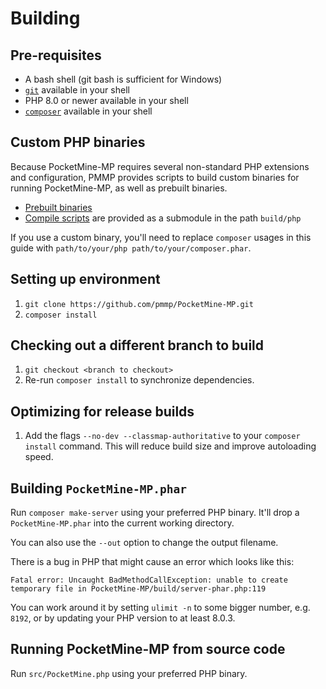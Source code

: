 # Building
## Pre-requisites
- A bash shell (git bash is sufficient for Windows)
- [`git`](https://git-scm.com) available in your shell
- PHP 8.0 or newer available in your shell
- [`composer`](https://getcomposer.org) available in your shell

## Custom PHP binaries
Because PocketMine-MP requires several non-standard PHP extensions and configuration, PMMP provides scripts to build custom binaries for running PocketMine-MP, as well as prebuilt binaries.

- [Prebuilt binaries](https://jenkins.pmmp.io/job/PHP-8.0-Aggregate)
- [Compile scripts](https://github.com/pmmp/php-build-scripts) are provided as a submodule in the path `build/php`

If you use a custom binary, you'll need to replace `composer` usages in this guide with `path/to/your/php path/to/your/composer.phar`.

## Setting up environment
1. `git clone https://github.com/pmmp/PocketMine-MP.git`
2. `composer install`

## Checking out a different branch to build
1. `git checkout <branch to checkout>`
2. Re-run `composer install` to synchronize dependencies.

## Optimizing for release builds
1. Add the flags `--no-dev --classmap-authoritative` to your `composer install` command. This will reduce build size and improve autoloading speed.

## Building `PocketMine-MP.phar`
Run `composer make-server` using your preferred PHP binary. It'll drop a `PocketMine-MP.phar` into the current working directory.

You can also use the `--out` option to change the output filename.

There is a bug in PHP that might cause an error which looks like this:
```
Fatal error: Uncaught BadMethodCallException: unable to create temporary file in PocketMine-MP/build/server-phar.php:119
```
You can work around it by setting `ulimit -n` to some bigger number, e.g. `8192`, or by updating your PHP version to at least 8.0.3.

## Running PocketMine-MP from source code
Run `src/PocketMine.php` using your preferred PHP binary.
